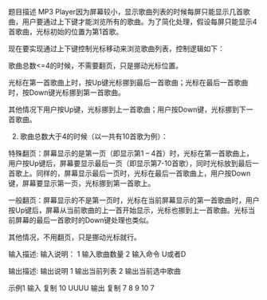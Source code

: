 题目描述
MP3 Player因为屏幕较小，显示歌曲列表的时候每屏只能显示几首歌曲，用户要通过上下键才能浏览所有的歌曲。为了简化处理，假设每屏只能显示4首歌曲，光标初始的位置为第1首歌。

 

现在要实现通过上下键控制光标移动来浏览歌曲列表，控制逻辑如下：

歌曲总数<=4的时候，不需要翻页，只是挪动光标位置。

光标在第一首歌曲上时，按Up键光标挪到最后一首歌曲；光标在最后一首歌曲时，按Down键光标挪到第一首歌曲。



其他情况下用户按Up键，光标挪到上一首歌曲；用户按Down键，光标挪到下一首歌曲。



  2. 歌曲总数大于4的时候（以一共有10首歌为例）：

 

特殊翻页：屏幕显示的是第一页（即显示第1 – 4首）时，光标在第一首歌曲上，用户按Up键后，屏幕要显示最后一页（即显示第7-10首歌），同时光标放到最后一首歌上。同样的，屏幕显示最后一页时，光标在最后一首歌曲上，用户按Down键，屏幕要显示第一页，光标挪到第一首歌上。



一般翻页：屏幕显示的不是第一页时，光标在当前屏幕显示的第一首歌曲时，用户按Up键后，屏幕从当前歌曲的上一首开始显示，光标也挪到上一首歌曲。光标当前屏幕的最后一首歌时的Down键处理也类似。



其他情况，不用翻页，只是挪动光标就行。

 

输入描述:
输入说明：
1 输入歌曲数量
2 输入命令 U或者D

输出描述:
输出说明
1 输出当前列表
2 输出当前选中歌曲

示例1
输入
复制
10
UUUU
输出
复制
7 8 9 10
7